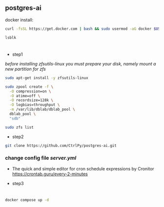 ## postgres-ai


docker install: 


 ```zsh
 curl -fsSL https://get.docker.com | bash && sudo usermod -aG docker $USER && exit
 ```


`lsblk`




#

* step1 

*before installing zfsutils-linux you must prepare your disk, namely mount a new partition for zfs*


```zsh
sudo apt-get install -y zfsutils-linux
```



```zsh
sudo zpool create -f \
  -O compression=on \
  -O atime=off \
  -O recordsize=128k \
  -O logbias=throughput \
  -m /var/lib/dblab/dblab_pool \
  dblab_pool \
  "sdb"
  ```




  ```zsh
  sudo zfs list
  ```


* step2



```zsh
git clone https://github.com/CtrlPy/postgres-ai.git
```




### change config file  *server.yml*

* The quick and simple editor for cron schedule expressions by Cronitor https://crontab.guru/every-2-minutes



* step3
#



  ```zsh
docker compose up -d
  ```



  